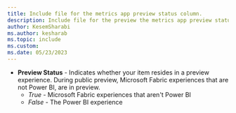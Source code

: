 ```yaml
---
title: Include file for the metrics app preview status column.
description: Include file for the preview the metrics app preview status column.
author: KesemSharabi
ms.author: kesharab
ms.topic: include
ms.custom: 
ms.date: 05/23/2023
---
```


* **Preview Status** - Indicates whether your item resides in a preview experience. During public preview, Microsoft Fabric experiences that are not Power BI, are in preview.
    * *True* - Microsoft Fabric experiences that aren't Power BI
    * *False* - The Power BI experience
